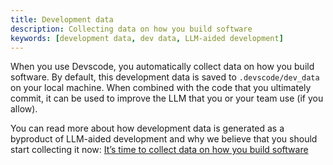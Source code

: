 ```yaml
---
title: Development data
description: Collecting data on how you build software
keywords: [development data, dev data, LLM-aided development]
---
```


When you use Devscode, you automatically collect data on how you build software. By default, this development data is saved to `.devscode/dev_data` on your local machine. When combined with the code that you ultimately commit, it can be used to improve the LLM that you or your team use (if you allow).

You can read more about how development data is generated as a byproduct of LLM-aided development and why we believe that you should start collecting it now: [It’s time to collect data on how you build software](https://blog.devscode.dev/its-time-to-collect-data-on-how-you-build-software)
